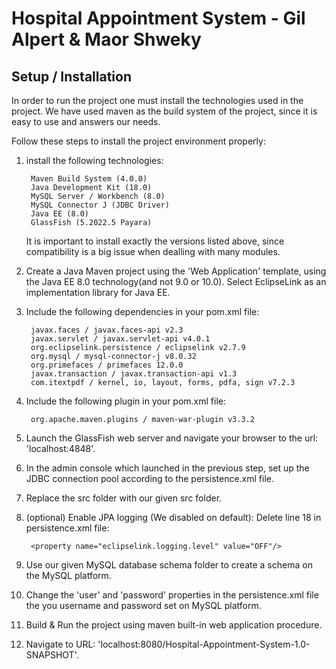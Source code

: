 # Hospital Appointment System - Gil Alpert & Maor Shweky
## Setup / Installation
In order to run the project one must install the technologies used in the project. We have used maven as the build system of the project, since it is easy to use and answers our needs.

Follow these steps to install the project environment properly:

1. install the following technologies:

        Maven Build System (4.0.0)
        Java Development Kit (18.0)
        MySQL Server / Workbench (8.0)
        MySQL Connector J (JDBC Driver)
        Java EE (8.0)
        GlassFish (5.2022.5 Payara)

    It is important to install exactly the versions listed above, since compatibility is a big issue when dealling with many modules.

2. Create a Java Maven project using the 'Web Application' template, using the Java EE 8.0 technology(and not 9.0 or 10.0). Select EclipseLink as an implementation library for Java EE.

3. Include the following dependencies in your pom.xml file:

        javax.faces / javax.faces-api v2.3
        javax.servlet / javax.servlet-api v4.0.1
        org.eclipselink.persistence / eclipselink v2.7.9
        org.mysql / mysql-connector-j v8.0.32
        org.primefaces / primefaces 12.0.0
        javax.transaction / javax.transaction-api v1.3
        com.itextpdf / kernel, io, layout, forms, pdfa, sign v7.2.3

4. Include the following plugin in your pom.xml file:
    
        org.apache.maven.plugins / maven-war-plugin v3.3.2

5. Launch the GlassFish web server and navigate your browser to the url: 'localhost:4848'.

6. In the admin console which launched in the previous step, set up the JDBC connection pool according to the persistence.xml file.

7. Replace the src folder with our given src folder.

8. (optional) Enable JPA logging (We disabled on default): Delete line 18 in persistence.xml file:

        <property name="eclipselink.logging.level" value="OFF"/>

9. Use our given MySQL database schema folder to create a schema on the MySQL platform.

10. Change the 'user' and 'password' properties in the persistence.xml file the you username and password set on MySQL platform.

11. Build & Run the project using maven built-in web application procedure.

12. Navigate to URL: 'localhost:8080/Hospital-Appointment-System-1.0-SNAPSHOT'.